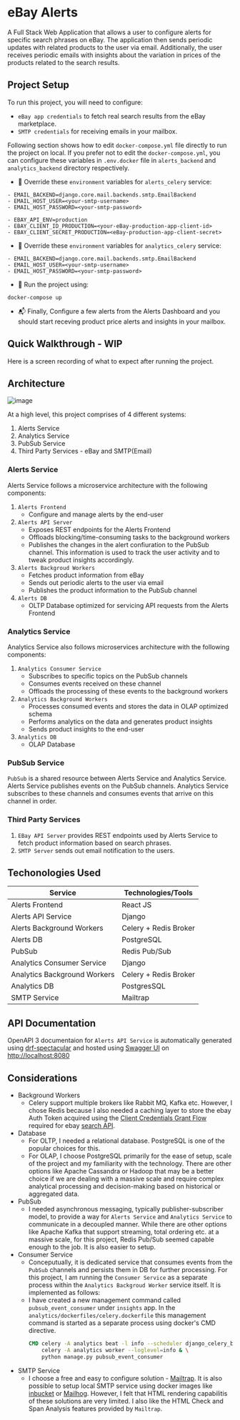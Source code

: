 # eBay Alerts

A Full Stack Web Application that allows a user to configure alerts for specific search phrases on eBay. The application then sends periodic updates with related products to the user via email. Additionally, the user receives periodic emails with insights about the variation in prices of the products related to the search results.

## Project Setup

To run this project, you will need to configure: 
- `eBay app credentials` to fetch real search results from the eBay marketplace.
- `SMTP credentials` for receiving emails in your mailbox. 

Following section shows how to edit `docker-compose.yml` file directly to run the project on local. If you prefer not to edit the `docker-compose.yml`, you can configure these variables in `.env.docker` file in `alerts_backend` and `analytics_backend` directory respectively.

- 🐘 Override these `environment` variables for `alerts_celery` service:
```environment
- EMAIL_BACKEND=django.core.mail.backends.smtp.EmailBackend
- EMAIL_HOST_USER=<your-smtp-username>
- EMAIL_HOST_PASSWORD=<your-smtp-password>

- EBAY_API_ENV=production
- EBAY_CLIENT_ID_PRODUCTION=<your-eBay-production-app-client-id>
- EBAY_CLIENT_SECRET_PRODUCTION=<eBay-production-app-client-secret>
```

- 🐘 Override these `environment` variables for `analytics_celery` service:
```environment
- EMAIL_BACKEND=django.core.mail.backends.smtp.EmailBackend
- EMAIL_HOST_USER=<your-smtp-username>
- EMAIL_HOST_PASSWORD=<your-smtp-password>
```

- 🏃 Run the project using:
```command
docker-compose up
```

- 📬 Finally, Configure a few alerts from the Alerts Dashboard and you should start receving product price alerts and insights in your mailbox.

## Quick Walkthrough - WIP
Here is a screen recording of what to expect after running the project. 


## Architecture

![image](https://github.com/gaurav-arun/ebay_alerts/assets/12862099/edf9e8c3-c375-4e6c-a5de-a4b7120ffcf4)

At a high level, this project comprises of 4 different systems:
1. Alerts Service
2. Analytics Service
3. PubSub Service
4. Third Party Services - eBay and SMTP(Email)

### Alerts Service
Alerts Service follows a microservice architecture with the following components:
1. `Alerts Frontend`
   - Configure and manage alerts by the end-user
2. `Alerts API Server`
   - Exposes REST endpoints for the Alerts Frontend
   - Offloads blocking/time-consuming tasks to the background workers
   - Publishes the changes in the alert confiuration to the PubSub channel. This information is used to track the user activity and to tweak product insights accordingly.
3. `Alerts Backgroud Workers`
   - Fetches product information from eBay
   - Sends out periodic alerts to the user via email
   - Publishes the product information to the PubSub channel
5. `Alerts DB`
   - OLTP Database optimized for servicing API requests from the Alerts Frontend

### Analytics Service
Analytics Service also follows microservices architecture with the following components:
1. `Analytics Consumer Service`
   - Subscribes to specific topics on the PubSub channels
   - Consumes events received on these channel
   - Offloads the processing of these events to the background workers
3. `Analytics Background Workers`
   - Processes consumed events and stores the data in OLAP optimized schema
   - Performs analytics on the data and generates product insights
   - Sends product insights to the end-user
5. `Analytics DB`
   - OLAP Database

### PubSub Service
`PubSub` is a shared resource between Alerts Service and Analytics Service. Alerts Service publishes events on the PubSub channels. Analytics Service subscribes to these channels and consumes events that arrive on this channel in order.

### Third Party Services
1. `EBay API Server` provides REST endpoints used by Alerts Service to fetch product information based on search phrases.
2. `SMTP Server` sends out email notification to the users.

## Techonologies Used
| Service  | Technologies/Tools|
|----------|----------|
| Alerts Frontend   | React JS |
| Alerts API Service   | Django  |
| Alerts Background Workers   | Celery + Redis Broker  |
| Alerts DB  | PostgreSQL  |
| PubSub     | Redis Pub/Sub |
| Analytics Consumer Service | Django |
| Analytics Background Workers | Celery + Redis Broker |
| Analytics DB | PostgresSQL |
| SMTP Service | Mailtrap |

## API Documentation
OpenAPI 3 documentaion for `Alerts API Service` is automatically generated using [drf-spectacular](https://drf-spectacular.readthedocs.io/en/latest/) and hosted using [Swagger UI](https://hub.docker.com/r/swaggerapi/swagger-ui) on [http://localhost:8080](http://localhost:8080)

## Considerations
- Background Workers
  - Celery support multiple brokers like Rabbit MQ, Kafka etc. However, I chose Redis because I also needed a caching layer to store the ebay Auth Token acquired using the [Client Credentials Grant Flow](https://developer.ebay.com/api-docs/static/oauth-client-credentials-grant.html) required for ebay [search API](https://developer.ebay.com/api-docs/buy/browse/resources/item_summary/methods/search#uri.filter). 
- Database
  - For OLTP, I needed a relational database. PostgreSQL is one of the popular choices for this.
  - For OLAP, I choose PostgreSQL primarily for the ease of setup, scale of the project and my familiarity with the technology. There are other options like Apache Cassandra or Hadoop that may be a better choice if we are dealing with a massive scale and require complex analytical processing and decision-making based on historical or aggregated data.
- PubSub
  - I needed asynchronous messaging, typically publisher-subscriber model, to provide a way for `Alerts Service` and `Analytics Service` to communicate in a decoupled manner. While there are other options like Apache Kafka that support streaming, total ordering etc. at a massive scale, for this project, Redis Pub/Sub seemed capable enough to the job. It is also easier to setup.
- Consumer Service
  - Conceputually, it is dedicated service that consumes events from the `PubSub` channels and persists them in DB for further processing. For this project, I am running the `Consumer Service` as a separate process within the `Analytics Backgroud Worker` service itself. It is implemented as follows:
  - I have created a new management command called `pubsub_event_consumer` under `insights` app. In the `analytics/dockerfiles/celery.dockerfile` this management command is started as a separate process using docker's CMD directive.
    ```dockerfile
    CMD celery -A analytics beat -l info --scheduler django_celery_beat.schedulers:DatabaseScheduler & \
        celery -A analytics worker --loglevel=info & \
        python manage.py pubsub_event_consumer
    ```
- SMTP Service
  - I choose a free and easy to configure solution - [Mailtrap](https://mailtrap.io/). It is also possible to setup local SMTP service using docker images like [inbucket](https://hub.docker.com/r/inbucket/inbucket/) or [Mailhog](https://hub.docker.com/r/mailhog/mailhog/). However, I felt that HTML rendering capabilitis of these solutions are very limited. I also like the HTML Check and Span Analysis features provided by `Mailtrap`.
